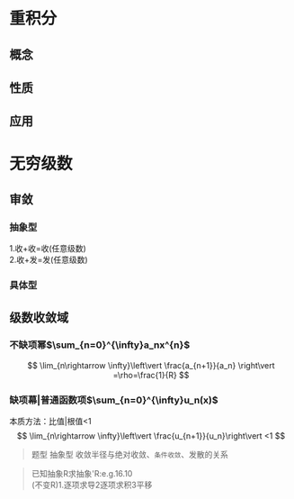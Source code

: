 # 重积分
## 概念
## 性质
## 应用
# 无穷级数
## 审敛
### 抽象型
1.收+收=收(任意级数)  
2.收+发=发(任意级数)
### 具体型

## 级数收敛域

### 不缺项幂$\sum_{n=0}^{\infty}a_nx^{n}$
$$
\lim_{n\rightarrow \infty}\left\vert \frac{a_{n+1}}{a_n} \right\vert =\rho=\frac{1}{R}
$$
### 缺项幕|普通函数项$\sum_{n=0}^{\infty}u_n(x)$
本质方法：比值|根值<1
$$
\lim_{n\rightarrow \infty}\left\vert \frac{u_{n+1}}{u_n}\right\vert <1
$$


>题型 抽象型 收敛半径与绝对收敛、`条件收敛`、发散的关系    

>已知抽象R求抽象'R:e.g.16.10  
(不变R)1.逐项求导2逐项求积3平移

